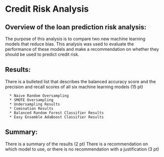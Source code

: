 # Credit Risk Analysis

## Overview of the loan prediction risk analysis:

The purpose of this analysis is to compare two new machine learning models that reduce bias. This analysis was used to evaluate the performance of these models and make a recommendation on whether they should be used to predict credit risk.

## Results:

There is a bulleted list that describes the balanced accuracy score and the precision and recall scores of all six machine learning models (15 pt)

      * Naive Random Oversampling
      * SMOTE Oversampling
      * Undersampling Results
      * Comination Results
      * Balanced Random Forest Classifier Results
      * Easy Ensemble AdaBoost Classifier Results



## Summary:

There is a summary of the results (2 pt)
There is a recommendation on which model to use, or there is no recommendation with a justification (3 pt)
